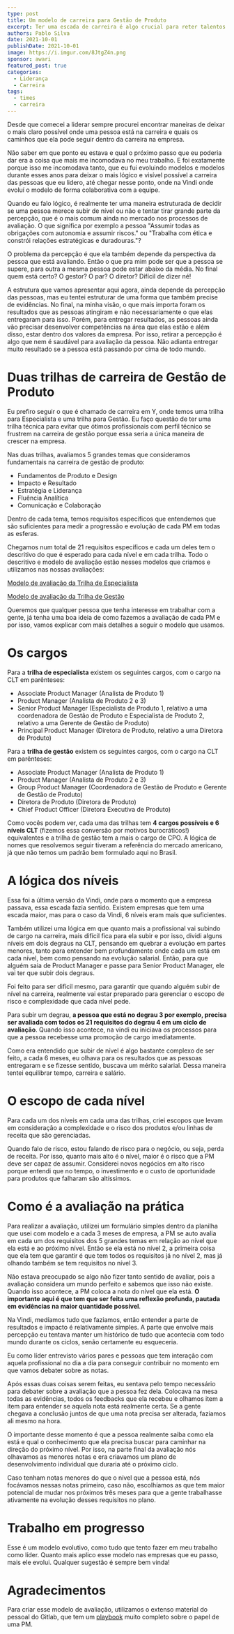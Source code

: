 ```yaml
---
type: post
title: Um modelo de carreira para Gestão de Produto
excerpt: Ter uma escada de carreira é algo crucial para reter talentos
authors: Pablo Silva
date: 2021-10-01
publishDate: 2021-10-01
image: https://i.imgur.com/8JtgZ4n.png
sponsor: awari
featured_post: true
categories:
  - Liderança
  - Carreira
tags:
  - times
  - carreira
---
```


Desde que comecei a liderar sempre procurei encontrar maneiras de deixar o mais claro possível onde uma pessoa está na carreira e quais os caminhos que ela pode seguir dentro da carreira na empresa.

Não saber em que ponto eu estava e qual o próximo passo que eu poderia dar era a coisa que mais me incomodava no meu trabalho. E foi exatamente porque isso me incomodava tanto, que eu fui evoluindo modelos e modelos durante esses anos para deixar o mais lógico e visível possível a carreira das pessoas que eu lidero, até chegar nesse ponto, onde na Vindi onde evoluí o modelo de forma colaborativa com a equipe.

Quando eu falo lógico, é realmente ter uma maneira estruturada de decidir se uma pessoa merece subir de nível ou não e tentar tirar grande parte da percepção, que é o mais comum ainda no mercado nos processos de avaliação. O que significa por exemplo a pessoa "Assumir todas as obrigações com autonomia e assumir riscos." ou "Trabalha com ética e constrói relações estratégicas e duradouras."?

O problema da percepção é que ela também depende da perspectiva da pessoa que está avaliando. Então o que pra mim pode ser que a pessoa se supere, para outra a mesma pessoa pode estar abaixo da média. No final quem está certo? O gestor? O par? O diretor? Difícil de dizer né!

A estrutura que vamos apresentar aqui agora, ainda depende da percepção das pessoas, mas eu tentei estruturar de uma forma que também precise de evidências. No final, na minha visão, o que mais importa foram os resultados que as pessoas atingiram e não necessariamente o que elas entregaram para isso. Porém, para entregar resultados, as pessoas ainda vão precisar desenvolver competências na área que elas estão e além disso, estar dentro dos valores da empresa. Por isso, retirar a percepção é algo que nem é saudável para avaliação da pessoa. Não adianta entregar muito resultado se a pessoa está passando por cima de todo mundo.

# Duas trilhas de carreira de Gestão de Produto

Eu prefiro seguir o que é chamado de carreira em Y, onde temos uma trilha para Especialista e uma trilha para Gestão. Eu faço questão de ter uma trilha técnica para evitar que ótimos profissionais com perfil técnico se frustrem na carreira de gestão porque essa seria a única maneira de crescer na empresa.

Nas duas trilhas, avaliamos 5 grandes temas que consideramos fundamentais na carreira de gestão de produto:

* Fundamentos de Produto e Design
* Impacto e Resultado
* Estratégia e Liderança
* Fluência Analítica
* Comunicação e Colaboração

Dentro de cada tema, temos requisitos específicos que entendemos que são suficientes para medir a progressão e evolução de cada PM em todas as esferas.

Chegamos num total de 21 requisitos específicos e cada um deles tem o descritivo do que é esperado para cada nível e em cada trilha. Todo o descritivo e modelo de avaliação estão nesses modelos que criamos e utilizamos nas nossas avaliações:

[Modelo de avaliação da Trilha de Especialista](https://docs.google.com/spreadsheets/d/13GNOJYpCgZVDgFCnv-1-Hv13mcqJnGgxp3rbIDm4e3g/edit?usp=sharing)

[Modelo de avaliação da Trilha de Gestão](https://docs.google.com/spreadsheets/d/1egaYGVozkkBQyvx8g3fnEiX34WfzyydCH3Sy7TvWZ0k/edit?usp=sharing)

Queremos que qualquer pessoa que tenha interesse em trabalhar com a gente, já tenha uma boa ideia de como fazemos a avaliação de cada PM e por isso, vamos explicar com mais detalhes a seguir o modelo que usamos.

# Os cargos

Para a **trilha de especialista** existem os seguintes cargos, com o cargo na CLT em parênteses:

* Associate Product Manager (Analista de Produto 1)
* Product Manager (Analista de Produto 2 e 3)
* Senior Product Manager (Especialista de Produto 1, relativo a uma coordenadora de Gestão de Produto e Especialista de Produto 2, relativo a uma Gerente de Gestão de Produto)
* Principal Product Manager (Diretora de Produto, relativo a uma Diretora de Produto)

Para a **trilha de gestão** existem os seguintes cargos, com o cargo na CLT em parênteses:

* Associate Product Manager (Analista de Produto 1)
* Product Manager (Analista de Produto 2 e 3)
* Group Product Manager (Coordenadora de Gestão de Produto e Gerente de Gestão de Produto)
* Diretora de Produto (Diretora de Produto)
* Chief Product Officer (Diretora Executiva de Produto)

Como vocês podem ver, cada uma das trilhas tem **4 cargos possíveis e 6 níveis CLT** (fizemos essa conversão por motivos burocráticos!) equivalentes e a trilha de gestão tem a mais o cargo de CPO. A lógica de nomes que resolvemos seguir tiveram a referência do mercado americano, já que não temos um padrão bem formulado aqui no Brasil.

# A lógica dos níveis

Essa foi a última versão da Vindi, onde para o momento que a empresa passava, essa escada fazia sentido. Existem empresas que tem uma escada maior, mas para o caso da Vindi, 6 níveis eram mais que suficientes.

Também utilizei uma lógica em que quanto mais a profissional vai subindo de cargo na carreira, mais difícil fica para ela subir e por isso, dividi alguns níveis em dois degraus na CLT, pensando em quebrar a evolução em partes menores, tanto para entender bem profundamente onde cada um está em cada nível, bem como pensando na evolução salarial. Então, para que alguém saia de Product Manager e passe para Senior Product Manager, ele vai ter que subir dois degraus.

Foi feito para ser difícil mesmo, para garantir que quando alguém subir de nível na carreira, realmente vai estar preparado para gerenciar o escopo de risco e complexidade que cada nível pede.

Para subir um degrau, **a pessoa que está no degrau 3 por exemplo, precisa ser avaliada com todos os 21 requisitos do degrau 4 em um ciclo de avaliação**. Quando isso acontece, na vindi eu iniciava os processos para que a pessoa recebesse uma promoção de cargo imediatamente.

Como era entendido que subir de nível é algo bastante complexo de ser feito, a cada 6 meses, eu olhava para os resultados que as pessoas entregaram e se fizesse sentido, buscava um mérito salarial. Dessa maneira tentei equilibrar tempo, carreira e salário.

# O escopo de cada nível

Para cada um dos níveis em cada uma das trilhas, criei escopos que levam em consideração a complexidade e o risco dos produtos e/ou linhas de receita que são gerenciadas.

Quando falo de risco, estou falando de risco para o negócio, ou seja, perda de receita. Por isso, quanto mais alto é o nível, maior é o risco que a PM deve ser capaz de assumir. Considerei novos negócios em alto risco porque entendi que no tempo, o investimento e o custo de oportunidade para produtos que falharam são altíssimos.

# Como é a avaliação na prática

Para realizar a avaliação, utilizei um formulário simples dentro da planilha que usei com modelo e a cada 3 meses de empresa, a PM se auto avalia em cada um dos requisitos dos 5 grandes temas em relação ao nível que ela está e ao próximo nível. Então se ela está no nível 2, a primeira coisa que ela tem que garantir é que tem todos os requisitos já no nível 2, mas já olhando também se tem requisitos no nível 3.

Não estava preocupado se algo não fizer tanto sentido de avaliar, pois a avaliação considera um mundo perfeito e sabemos que isso não existe. Quando isso acontece, a PM coloca a nota do nível que ela está. **O importante aqui é que tem que ser feita uma reflexão profunda, pautada em evidências na maior quantidade possível**.

Na Vindi, medíamos tudo que faziamos, então entender a parte de resultados e impacto é relativamente simples. A parte que envolve mais percepção eu tentava manter um histórico de tudo que acontecia com todo mundo durante os ciclos, senão certamente eu esqueceria.

Eu como líder entrevisto vários pares e pessoas que tem interação com aquela profissional no dia a dia para conseguir contribuir no momento em que vamos debater sobre as notas.

Após essas duas coisas serem feitas, eu sentava pelo tempo necessário para debater sobre a avaliação que a pessoa fez dela. Colocava na mesa todas as evidências, todos os feedbacks que ela recebeu e olhamos item a item para entender se aquela nota está realmente certa. Se a gente chegava a conclusão juntos de que uma nota precisa ser alterada, faziamos ali mesmo na hora.

O importante desse momento é que a pessoa realmente saiba como ela está e qual o conhecimento que ela precisa buscar para caminhar na direção do próximo nível. Por isso, na parte final da avaliação nós olhavamos as menores notas e era criavamos um plano de desenvolvimento individual que duraria até o próximo ciclo.

Caso tenham notas menores do que o nível que a pessoa está, nós focávamos nessas notas primeiro, caso não, escolhíamos as que tem maior potencial de mudar nos próximos três meses para que a gente trabalhasse ativamente na evolução desses requisitos no plano.

# Trabalho em progresso

Esse é um modelo evolutivo, como tudo que tento fazer em meu trabalho como líder. Quanto mais aplico esse modelo nas empresas que eu passo, mais ele evolui. Qualquer sugestão é sempre bem vinda!

# Agradecimentos

Para criar esse modelo de avaliação, utilizamos o extenso material do pessoal do Gitlab, que tem um [playbook](https://about.gitlab.com/handbook/product/product-manager-role/#product-management-career-development-framework) muito completo sobre o papel de uma PM.